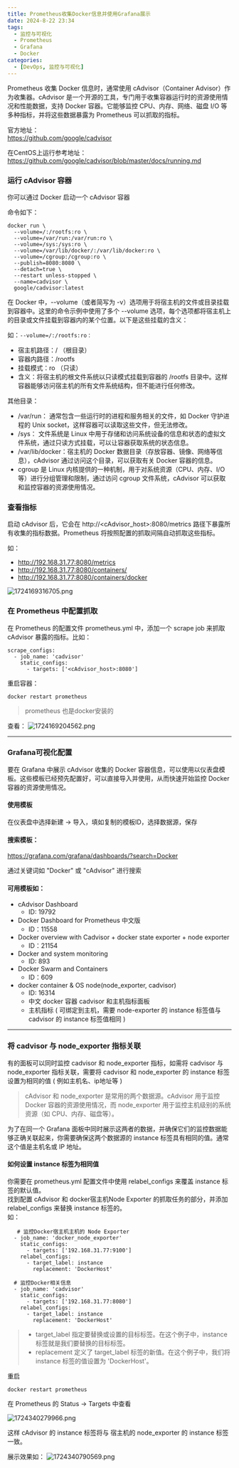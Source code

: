 ```yaml
---
title: Prometheus收集Docker信息并使用Grafana展示
date: 2024-8-22 23:34
tags: 
  - 监控与可视化
  - Prometheus
  - Grafana
  - Docker
categories:
  - [DevOps, 监控与可视化]
---
```



Prometheus 收集 Docker 信息时，通常使用 cAdvisor（Container Advisor）作为收集器。cAdvisor 是一个开源的工具，专门用于收集容器运行时的资源使用情况和性能数据，支持 Docker 容器。它能够监控 CPU、内存、网络、磁盘 I/O 等多种指标，并将这些数据暴露为 Prometheus 可以抓取的指标。

官方地址：  
https://github.com/google/cadvisor


在CentOS上运行参考地址：  
https://github.com/google/cadvisor/blob/master/docs/running.md

### 运行 cAdvisor 容器

你可以通过 Docker 启动一个 cAdvisor 容器

命令如下：
```
docker run \
  --volume=/:/rootfs:ro \
  --volume=/var/run:/var/run:ro \
  --volume=/sys:/sys:ro \
  --volume=/var/lib/docker/:/var/lib/docker:ro \
  --volume=/cgroup:/cgroup:ro \
  --publish=8080:8080 \
  --detach=true \
  --restart unless-stopped \
  --name=cadvisor \
  google/cadvisor:latest
```
在 Docker 中，--volume（或者简写为 -v）选项用于将宿主机的文件或目录挂载到容器中。这里的命令示例中使用了多个 --volume 选项，每个选项都将宿主机上的目录或文件挂载到容器内的某个位置。以下是这些挂载的含义：

如：`--volume=/:/rootfs:ro：`
- 宿主机路径：/ （根目录）
- 容器内路径：/rootfs
- 挂载模式：ro （只读）
- 含义：将宿主机的根文件系统以只读模式挂载到容器的 /rootfs 目录中。这样容器能够访问宿主机的所有文件系统结构，但不能进行任何修改。

其他目录：  
- /var/run： 通常包含一些运行时的进程和服务相关的文件，如 Docker 守护进程的 Unix socket，这样容器可以读取这些文件，但无法修改。 
- /sys： 文件系统是 Linux 中用于存储和访问系统设备的信息和状态的虚拟文件系统，通过只读方式挂载，可以让容器获取系统的状态信息。
- /var/lib/docker：宿主机的 Docker 数据目录（存放容器、镜像、网络等信息），cAdvisor 通过访问这个目录，可以获取有关 Docker 容器的信息。
- cgroup 是 Linux 内核提供的一种机制，用于对系统资源（CPU、内存、I/O 等）进行分组管理和限制，通过访问 cgroup 文件系统，cAdvisor 可以获取和监控容器的资源使用情况。


### 查看指标
启动 cAdvisor 后，它会在 http://<cAdvisor_host>:8080/metrics 路径下暴露所有收集的指标数据。Prometheus 将按照配置的抓取间隔自动抓取这些指标。

如：
- http://192.168.31.77:8080/metrics  
- http://192.168.31.77:8080/containers/  
- http://192.168.31.77:8080/containers/docker  

![1724169316705.png](https://img.wangwen135.top:23456/image/2024/08/66c4bc675d8ac.png)

### 在 Prometheus 中配置抓取

在 Prometheus 的配置文件 prometheus.yml 中，添加一个 scrape job 来抓取 cAdvisor 暴露的指标。比如：

```
scrape_configs:
  - job_name: 'cadvisor'
    static_configs:
      - targets: ['<cAdvisor_host>:8080']

```
重启容器：
```
docker restart prometheus
```
> prometheus 也是docker安装的

查看：
![1724169204562.png](https://img.wangwen135.top:23456/image/2024/08/66c4bbf738057.png)


---

### Grafana可视化配置

要在 Grafana 中展示 cAdvisor 收集的 Docker 容器信息，可以使用以仪表盘模板。这些模板已经预先配置好，可以直接导入并使用，从而快速开始监控 Docker 容器的资源使用情况。


#### 使用模板

在仪表盘中选择新建 -> 导入，填如复制的模板ID，选择数据源，保存

#### 搜索模板：  
https://grafana.com/grafana/dashboards/?search=Docker

通过关键词如 "Docker" 或 "cAdvisor" 进行搜索

#### 可用模板如：  

- cAdvisor Dashboard
  - ID: 19792
- Docker Dashboard for Prometheus 中文版
   - ID：11558
- Docker overview with Cadvisor + docker state exporter + node exporter    
  - ID：21154
- Docker and system monitoring
  - ID: 893
- Docker Swarm and Containers
  - ID：609
- docker container & OS node(node_exporter, cadvisor)
  - ID: 16314
  - 中文 docker 容器 cadvisor 和主机指标面板
  - 主机指标 ( 可绑定到主机，需要 node-exporter 的 instance 标签值与 cadvisor 的 instance 标签值相同 )


----

### 将 cadvisor 与 node_exporter 指标关联

有的面板可以同时监控 cadvisor 和 node_exporter 指标，如需将 cadvisor 与 node_exporter 指标关联，需要将 cadvisor 和 node_exporter 的 instance 标签设置为相同的值 ( 例如主机名、ip地址等 )

> cAdvisor 和 node_exporter 是常用的两个数据源。cAdvisor 用于监控 Docker 容器的资源使用情况，而 node_exporter 用于监控主机级别的系统资源（如 CPU、内存、磁盘等）。

为了在同一个 Grafana 面板中同时展示这两者的数据，并确保它们的监控数据能够正确关联起来，你需要确保这两个数据源的 instance 标签具有相同的值。通常这个值是主机名或 IP 地址。

#### 如何设置 instance 标签为相同值

你需要在 prometheus.yml 配置文件中使用 relabel_configs 来覆盖 instance 标签的默认值。  
找到配置 cAdvisor 和 docker宿主机Node Exporter 的抓取任务的部分，并添加 relabel_configs 来替换 instance 标签的。  
如：
```
   # 监控Docker宿主机主机的 Node Exporter
  - job_name: 'docker_node_exporter' 
    static_configs:
      - targets: ['192.168.31.77:9100']  
    relabel_configs:
      - target_label: instance
        replacement: 'DockerHost'

  # 监控Docker相关信息
  - job_name: 'cadvisor' 
    static_configs:
      - targets: ['192.168.31.77:8080']
    relabel_configs:
      - target_label: instance
        replacement: 'DockerHost'
```
> - target_label 指定要替换或设置的目标标签。在这个例子中，instance 标签就是我们要替换的目标标签。
> - replacement 定义了 target_label 标签的新值。在这个例子中，我们将 instance 标签的值设置为 'DockerHost'。

重启
```
docker restart prometheus
```

在 Prometheus 的 Status -> Targets 中查看

![1724340279966.png](https://img.wangwen135.top:23456/image/2024/08/66c7583c44c01.png)

这样 cAdvisor 的 instance 标签将与 宿主机的 node_exporter 的 instance 标签一致。

展示效果如：
![1724340790569.png](https://img.wangwen135.top:23456/image/2024/08/66c75a3b3b3a4.png)

